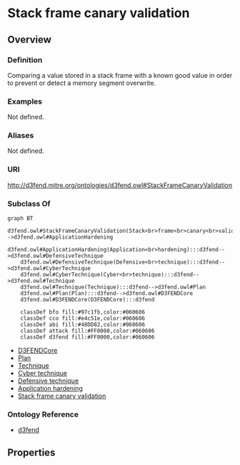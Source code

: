# Stack frame canary validation

## Overview

### Definition
Comparing a value stored in a stack frame with a known good value in order to prevent or detect a memory segment overwrite.

### Examples
Not defined.

### Aliases
Not defined.

### URI
http://d3fend.mitre.org/ontologies/d3fend.owl#StackFrameCanaryValidation

### Subclass Of
```mermaid
graph BT
    d3fend.owl#StackFrameCanaryValidation(Stack<br>frame<br>canary<br>validation):::d3fend-->d3fend.owl#ApplicationHardening
    d3fend.owl#ApplicationHardening(Application<br>hardening):::d3fend-->d3fend.owl#DefensiveTechnique
    d3fend.owl#DefensiveTechnique(Defensive<br>technique):::d3fend-->d3fend.owl#CyberTechnique
    d3fend.owl#CyberTechnique(Cyber<br>technique):::d3fend-->d3fend.owl#Technique
    d3fend.owl#Technique(Technique):::d3fend-->d3fend.owl#Plan
    d3fend.owl#Plan(Plan):::d3fend-->d3fend.owl#D3FENDCore
    d3fend.owl#D3FENDCore(D3FENDCore):::d3fend
    
    classDef bfo fill:#97c1fb,color:#060606
    classDef cco fill:#e4c51e,color:#060606
    classDef abi fill:#48DD82,color:#060606
    classDef attack fill:#FF0000,color:#060606
    classDef d3fend fill:#FF0000,color:#060606
```

- [D3FENDCore](/docs/ontology/reference/model/D3FENDCore/D3FENDCore.md)
- [Plan](/docs/ontology/reference/model/D3FENDCore/Plan/Plan.md)
- [Technique](/docs/ontology/reference/model/D3FENDCore/Plan/Technique/Technique.md)
- [Cyber technique](/docs/ontology/reference/model/D3FENDCore/Plan/Technique/Cyber%20technique/Cyber%20technique.md)
- [Defensive technique](/docs/ontology/reference/model/D3FENDCore/Plan/Technique/Cyber%20technique/Defensive%20technique/Defensive%20technique.md)
- [Application hardening](/docs/ontology/reference/model/D3FENDCore/Plan/Technique/Cyber%20technique/Defensive%20technique/Application%20hardening/Application%20hardening.md)
- [Stack frame canary validation](/docs/ontology/reference/model/D3FENDCore/Plan/Technique/Cyber%20technique/Defensive%20technique/Application%20hardening/Stack%20frame%20canary%20validation/Stack%20frame%20canary%20validation.md)


### Ontology Reference
- [d3fend](http://d3fend.mitre.org/ontologies/d3fend.owl#)

## Properties
